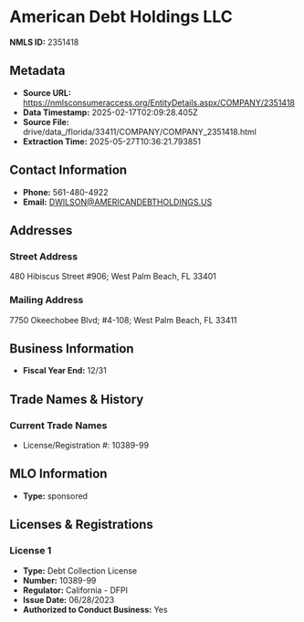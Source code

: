 # American Debt Holdings LLC

**NMLS ID:** 2351418

## Metadata
- **Source URL:** https://nmlsconsumeraccess.org/EntityDetails.aspx/COMPANY/2351418
- **Data Timestamp:** 2025-02-17T02:09:28.405Z
- **Source File:** drive/data_/florida/33411/COMPANY/COMPANY_2351418.html
- **Extraction Time:** 2025-05-27T10:36:21.793851

## Contact Information
- **Phone:** 561-480-4922
- **Email:** DWILSON@AMERICANDEBTHOLDINGS.US

## Addresses
### Street Address
480 Hibiscus Street #906; West Palm Beach, FL 33401

### Mailing Address
7750 Okeechobee Blvd; #4-108; West Palm Beach, FL 33411

## Business Information
- **Fiscal Year End:** 12/31

## Trade Names & History
### Current Trade Names
- License/Registration #: 10389-99

## MLO Information
- **Type:** sponsored

## Licenses & Registrations

### License 1
- **Type:** Debt Collection License
- **Number:** 10389-99
- **Regulator:** California - DFPI
- **Issue Date:** 06/28/2023
- **Authorized to Conduct Business:** Yes
